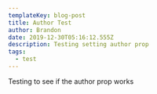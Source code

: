 ```yaml
---
templateKey: blog-post
title: Author Test
author: Brandon
date: 2019-12-30T05:16:12.555Z
description: Testing setting author prop
tags:
  - test
---
```

Testing to see if the author prop works
